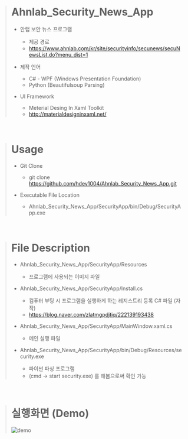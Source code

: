 > # Ahnlab_Security_News_App
> 
> - 안랩 보안 뉴스 프로그램
>     - 제공 경로
>     - https://www.ahnlab.com/kr/site/securityinfo/secunews/secuNewsList.do?menu_dist=1
> 
> - 제작 언어
>     - C# - WPF (Windows Presentation Foundation)
>     - Python (Beautifulsoup Parsing)
>  
> - UI Framework 
>     - Meterial Desing In Xaml Toolkit
>     - http://materialdesigninxaml.net/

<br/>

> # Usage
> - Git Clone
>   - git clone https://github.com/hdev1004/Ahnlab_Security_News_App.git
> 
> - Executable File Location
>   - Ahnlab_Security_News_App/SecurityApp/bin/Debug/SecurityApp.exe

<br/>

> # File Description
> - Ahnlab_Security_News_App/SecurityApp/Resources
>     - 프로그램에 사용되는 이미지 파일
> 
> - Ahnlab_Security_News_App/SecurityApp/Install.cs
>     - 컴퓨터 부팅 시 프로그램을 실행하게 하는 레지스트리 등록 C# 파일 (자작)
>     - https://blog.naver.com/zlatmgpdjtiq/222139193438
> 
> - Ahnlab_Security_News_App/SecurityApp/MainWindow.xaml.cs 
>     - 메인 실행 파일
> 
> - Ahnlab_Security_News_App/SecurityApp/bin/Debug/Resources/security.exe
>     - 파이썬 파싱 프로그램
>     - (cmd -> start security.exe) 를 해봄으로써 확인 가능 

<br/>

> # 실행화면 (Demo)
> ![demo](https://user-images.githubusercontent.com/59737252/129437992-7fa763b8-b983-4e1b-a6ea-d5aa395acc56.png)
